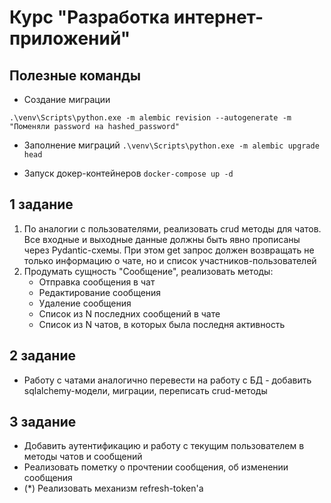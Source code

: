 # Курс "Разработка интернет-приложений"

## Полезные команды

- Создание миграции
```
.\venv\Scripts\python.exe -m alembic revision --autogenerate -m "Поменяли password на hashed_password"
```

- Заполнение миграций
`.\venv\Scripts\python.exe -m alembic upgrade head`

- Запуск докер-контейнеров
`docker-compose up -d`

## 1 задание

1. По аналогии с пользователями, реализовать crud методы для чатов. Все входные и выходные данные должны быть явно прописаны через Pydantic-схемы. При этом get запрос должен возвращать не только информацию о чате, но и список участников-пользователей
2. Продумать сущность "Сообщение", реализовать методы:
   - Отправка сообщения в чат
   - Редактирование сообщения
   - Удаление сообщения
   - Список из N последних сообщений в чате
   - Список из N чатов, в которых была последня активность

## 2 задание

- Работу с чатами аналогично перевести на работу с БД - добавить sqlalchemy-модели, миграции, переписать crud-методы

## 3 задание

- Добавить аутентификацию и работу с текущим пользователем в методы чатов и сообщений
- Реализовать пометку о прочтении сообщения, об изменении сообщения
- (*) Реализовать механизм refresh-token'a
